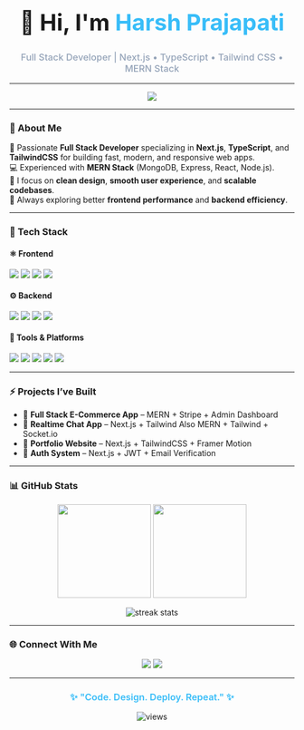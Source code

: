 <!-- Profile Header -->
<div align="center">
  <h1 style="font-size:2.5rem; font-weight:700;">👋 Hi, I'm <span style="color:#38bdf8;">Harsh Prajapati</span></h1>
  <h3 style="color:#94a3b8; font-weight:500;">Full Stack Developer | Next.js • TypeScript • Tailwind CSS • MERN Stack</h3>
</div>

---
<!-- Typing Animation -->
<p align="center">
  <img src="https://readme-typing-svg.herokuapp.com?font=Fira+Code&size=22&duration=3500&pause=800&color=38BDF8&center=true&vCenter=true&width=650&lines=Full+Stack+Developer;Next.js+%2B+TypeScript+Enthusiast;TailwindCSS+UI+Designer;MERN+Stack+Expertise;Building+Scalable+and+Modern+Web+Apps;Clean+Code+%7C+Smooth+UX+%7C+Fast+Performance" />
</p>

---

### 🌟 About Me  
🚀 Passionate **Full Stack Developer** specializing in **Next.js**, **TypeScript**, and **TailwindCSS** for building fast, modern, and responsive web apps.  
💻 Experienced with **MERN Stack** (MongoDB, Express, React, Node.js).  
🎨 I focus on **clean design**, **smooth user experience**, and **scalable codebases**.  
🧠 Always exploring better **frontend performance** and **backend efficiency**.

---

### 🧠 Tech Stack

#### ⚛️ Frontend
<div align="left">
  <img src="https://img.shields.io/badge/Next.js-000000?style=for-the-badge&logo=nextdotjs" />
  <img src="https://img.shields.io/badge/TypeScript-3178C6?style=for-the-badge&logo=typescript&logoColor=white" />
  <img src="https://img.shields.io/badge/TailwindCSS-38BDF8?style=for-the-badge&logo=tailwindcss&logoColor=white" />
  <img src="https://img.shields.io/badge/React-20232A?style=for-the-badge&logo=react&logoColor=61DAFB" />
</div>

#### ⚙️ Backend
<div align="left">
  <img src="https://img.shields.io/badge/Node.js-339933?style=for-the-badge&logo=node.js&logoColor=white" />
  <img src="https://img.shields.io/badge/Express.js-000000?style=for-the-badge&logo=express&logoColor=white" />
  <img src="https://img.shields.io/badge/MongoDB-4EA94B?style=for-the-badge&logo=mongodb&logoColor=white" />
  <img src="https://img.shields.io/badge/REST%20API-02569B?style=for-the-badge" />
</div>

#### 🧰 Tools & Platforms
<div align="left">
  <img src="https://img.shields.io/badge/GitHub-181717?style=for-the-badge&logo=github" />
  <img src="https://img.shields.io/badge/Vercel-000000?style=for-the-badge&logo=vercel&logoColor=white" />
  <img src="https://img.shields.io/badge/Stripe-626CD9?style=for-the-badge&logo=stripe&logoColor=white" />
  <img src="https://img.shields.io/badge/Postman-FF6C37?style=for-the-badge&logo=postman&logoColor=white" />
  <img src="https://img.shields.io/badge/VS%20Code-007ACC?style=for-the-badge&logo=visualstudiocode&logoColor=white" />
</div>

---

### ⚡ Projects I’ve Built
- 🛒 **Full Stack E-Commerce App** – MERN + Stripe + Admin Dashboard  
- 💬 **Realtime Chat App** – Next.js + Tailwind  Also MERN + Tailwind + Socket.io
- 🎨 **Portfolio Website** – Next.js + TailwindCSS + Framer Motion  
- 🔐 **Auth System** – Next.js + JWT + Email Verification  

---

### 📊 GitHub Stats

<p align="center">
  <img src="https://github-readme-stats.vercel.app/api?username=kusuo-saiki&show_icons=true&theme=tokyonight&hide_border=true" height="165" />
  <img src="https://github-readme-stats.vercel.app/api/top-langs/?username=kusuo-saiki&layout=compact&theme=tokyonight&hide_border=true" height="165" />
</p>

<p align="center">
  <img src="https://github-readme-streak-stats.herokuapp.com/?user=kusuo-saiki&theme=tokyonight&hide_border=true" alt="streak stats" />
</p>

---

### 🌐 Connect With Me
<p align="center">
  <a href="https://github.com/kusuo-saiki" target="_blank"><img src="https://img.shields.io/badge/GitHub-38BDF8?style=for-the-badge&logo=github&logoColor=white" /></a>
  <a href="mailto:hp3032003@gmail.com"><img src="https://img.shields.io/badge/Email-38BDF8?style=for-the-badge&logo=gmail&logoColor=white" /></a>
</p>

---

<div align="center">
  <h3 style="font-weight:600; color:#38bdf8;">✨ "Code. Design. Deploy. Repeat." ✨</h3>
  <img src="https://komarev.com/ghpvc/?username=kusuo-saiki&label=Profile%20Views&color=38BDF8&style=flat" alt="views" />
</div>
